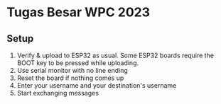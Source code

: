 # Tugas Besar WPC 2023

## Setup
1. Verify & upload to ESP32 as usual. Some ESP32 boards require the BOOT key to be pressed while uploading.
2. Use serial monitor with no line ending
3. Reset the board if nothing comes up
4. Enter your username and your destination's username
5. Start exchanging messages
